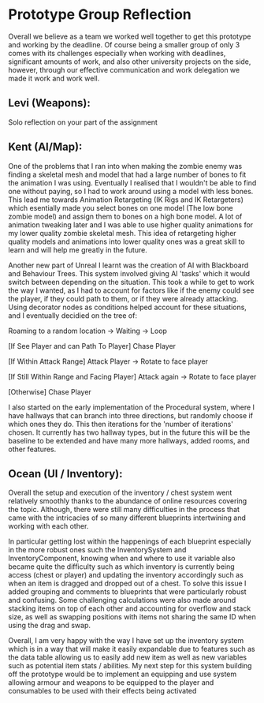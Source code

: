 # Prototype Group Reflection 

Overall we believe as a team we worked well together to get this prototype and working by the deadline. Of course being a smaller group of only 3 comes with its challenges especially when working with deadlines, significant amounts of work, and also other university projects on the side, however, through our effective communication and work delegation we made it work and work well. 

## Levi (Weapons):

Solo reflection on your part of the assignment 

## Kent (AI/Map):

One of the problems that I ran into when making the zombie enemy was finding a skeletal mesh and model that had a large number of bones to fit the animation I was using. Eventually I realised that I wouldn't be able to find one without paying, so I had to work around using a model with less bones. This lead me towards Animation Retargeting (IK Rigs and IK Retargeters) which esentially made you select bones on one model (The low bone zombie model) and assign them to bones on a high bone model. A lot of animation tweaking later and I was able to use higher quality animations for my lower quality zombie skeletal mesh. This idea of retargeting higher quality models and animations into lower quality ones was a great skill to learn and will help me greatly in the future. 

Another new part of Unreal I learnt was the creation of AI with Blackboard and Behaviour Trees. This system involved giving AI 'tasks' which it would switch between depending on the situation. This took a while to get to work the way I wanted, as I had to account for factors like if the enemy could see the player, if they could path to them, or if they were already attacking. Using decorator nodes as conditions helped account for these situations, and I eventually decidied on the tree of:

Roaming to a random location -> Waiting -> Loop

[If See Player and can Path To Player] Chase Player

[If Within Attack Range] Attack Player -> Rotate to face player

[If Still Within Range and Facing Player] Attack again -> Rotate to face player

[Otherwise] Chase Player

I also started on the early implementation of the Procedural system, where I have hallways that can branch into three directions, but randomly choose if which ones they do. This then iterations for the 'number of iterations' chosen. It currently has two hallway types, but in the future this will be the baseline to be extended and have many more hallways, added rooms, and other features.  


## Ocean (UI / Inventory):

Overall the setup and execution of the inventory / chest system went relatively smoothly thanks to the abundance of online resources covering the topic. Although, there were still many difficulties in the process that came with the intricacies of so many different blueprints intertwining and working with each other. 

In particular getting lost within the happenings of each blueprint especially in the more robust ones such the InventorySystem and InventoryComponent, knowing when and where to use it variable also became quite the difficulty such as which inventory is currently being access (chest or player) and updating the inventory accordingly such as when an item is dragged and dropped out of a chest. To solve this issue I added grouping and comments to blueprints that were particularly robust and confusing. Some challenging calculations were also made around stacking items on top of each other and accounting for overflow and stack size, as well as swapping positions with items not sharing the same ID when using the drag and swap. 

Overall, I am very happy with the way I have set up the inventory system which is in a way that will make it easily expandable due to features such as the data table allowing us to easily add new item as well as new variables such as potential item stats / abilities. My next step for this system building off the prototype would be to implement an equipping and use system allowing armour and weapons to be equipped to the player and consumables to be used with their effects being activated







